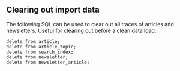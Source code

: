 
Clearing out import data
------------------------

The following SQL can be used to clear out all traces of articles and
newsletters. Useful for clearing out before a clean data load.

    delete from article;
    delete from article_topic;
    delete from search_index;
    delete from newsletter;
    delete from newsletter_article;


